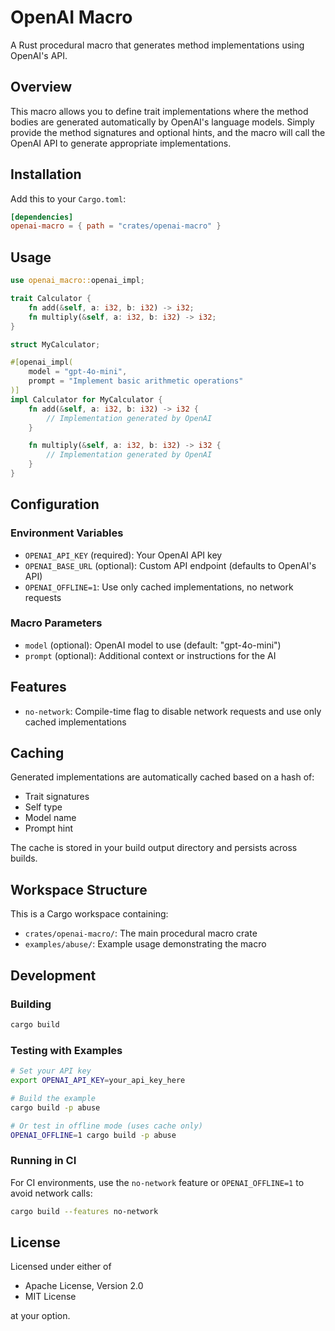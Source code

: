 # OpenAI Macro

A Rust procedural macro that generates method implementations using OpenAI's API.

## Overview

This macro allows you to define trait implementations where the method bodies are generated automatically by OpenAI's language models. Simply provide the method signatures and optional hints, and the macro will call the OpenAI API to generate appropriate implementations.

## Installation

Add this to your `Cargo.toml`:

```toml
[dependencies]
openai-macro = { path = "crates/openai-macro" }
```

## Usage

```rust
use openai_macro::openai_impl;

trait Calculator {
    fn add(&self, a: i32, b: i32) -> i32;
    fn multiply(&self, a: i32, b: i32) -> i32;
}

struct MyCalculator;

#[openai_impl(
    model = "gpt-4o-mini",
    prompt = "Implement basic arithmetic operations"
)]
impl Calculator for MyCalculator {
    fn add(&self, a: i32, b: i32) -> i32 {
        // Implementation generated by OpenAI
    }

    fn multiply(&self, a: i32, b: i32) -> i32 {
        // Implementation generated by OpenAI
    }
}
```

## Configuration

### Environment Variables

- `OPENAI_API_KEY` (required): Your OpenAI API key
- `OPENAI_BASE_URL` (optional): Custom API endpoint (defaults to OpenAI's API)
- `OPENAI_OFFLINE=1`: Use only cached implementations, no network requests

### Macro Parameters

- `model` (optional): OpenAI model to use (default: "gpt-4o-mini")
- `prompt` (optional): Additional context or instructions for the AI

## Features

- `no-network`: Compile-time flag to disable network requests and use only cached implementations

## Caching

Generated implementations are automatically cached based on a hash of:
- Trait signatures
- Self type
- Model name
- Prompt hint

The cache is stored in your build output directory and persists across builds.

## Workspace Structure

This is a Cargo workspace containing:

- `crates/openai-macro/`: The main procedural macro crate
- `examples/abuse/`: Example usage demonstrating the macro

## Development

### Building

```bash
cargo build
```

### Testing with Examples

```bash
# Set your API key
export OPENAI_API_KEY=your_api_key_here

# Build the example
cargo build -p abuse

# Or test in offline mode (uses cache only)
OPENAI_OFFLINE=1 cargo build -p abuse
```

### Running in CI

For CI environments, use the `no-network` feature or `OPENAI_OFFLINE=1` to avoid network calls:

```bash
cargo build --features no-network
```

## License

Licensed under either of

- Apache License, Version 2.0
- MIT License

at your option.